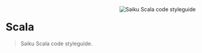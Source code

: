 <img src="https://raw.githubusercontent.com/OSBI/saiku-styleguide/assets/icon-scala-256.png" alt="Saiku Scala code styleguide" align="right" />

# Scala

> Saiku Scala code styleguide.
